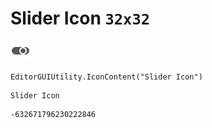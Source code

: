 # Slider Icon `32x32`
<img src="/img/Slider%20Icon.png" width=32 height=32>

``` CSharp
EditorGUIUtility.IconContent("Slider Icon")
```
```
Slider Icon
```
```
-632671796230222846
```
